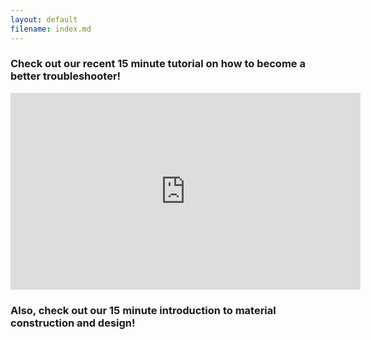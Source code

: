 ```yaml
---
layout: default
filename: index.md
--- 
```


### Check out our recent 15 minute tutorial on how to become a better troubleshooter!

<center><iframe width="560" height="315" src="https://www.youtube.com/embed/hSEcb6cYW90" frameborder="0" allow="accelerometer; autoplay; clipboard-write; encrypted-media; gyroscope; picture-in-picture" allowfullscreen></iframe></center>

### Also, check out our 15 minute introduction to material construction and design!

